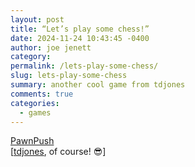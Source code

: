 ```yaml
---
layout: post
title: “Let’s play some chess!”
date: 2024-11-24 10:43:45 -0400
author: joe jenett
category: 
permalink: /lets-play-some-chess/
slug: lets-play-some-chess
summary: another cool game from tdjones
comments: true
categories:
  - games
---
```

<a title="PawnPush - a new challenger every day to defeat" href="https://pawnpush.com/">PawnPush</a><br>[<a title="source" href="https://pinboard.in/u:tdjones">tdjones</a>, of course! 😎]

<a style="display:none;" href="https://brid.gy/publish/mastodon"><small>(cross-posted to mastodon)</small></a>